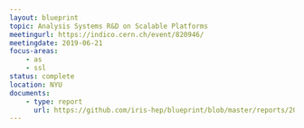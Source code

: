 ```yaml
---
layout: blueprint
topic: Analysis Systems R&D on Scalable Platforms
meetingurl: https://indico.cern.ch/event/820946/
meetingdate: 2019-06-21
focus-areas:
    - as
    - ssl
status: complete
location: NYU
documents:
    - type: report
      url: https://github.com/iris-hep/blueprint/blob/master/reports/2019/Analysis-Systems-on-Scalable-Platforms/report.pdf
---
```

